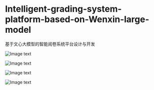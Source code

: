 # Intelligent-grading-system-platform-based-on-Wenxin-large-model
基于文心大模型的智能阅卷系统平台设计与开发


![Image text](https://github.com/jj123t/Intelligent-grading-system-platform-based-on-Wenxin-large-model/blob/a71c29bc8201053dd30fccb9a32575bd74b4af5c/img/codeview.png)

![Image text](https://github.com/jj123t/Intelligent-grading-system-platform-based-on-Wenxin-large-model.git/img/indexView.png)

![Image text](https://github.com/jj123t/Intelligent-grading-system-platform-based-on-Wenxin-large-model.git/img/info.png)

![Image text](https://github.com/jj123t/Intelligent-grading-system-platform-based-on-Wenxin-large-model.git/img/uploadView.png)

